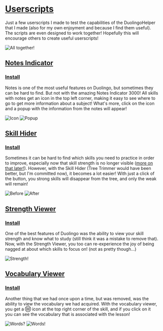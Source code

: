 # [Userscripts](#userscripts)

Just a few userscripts I made to test the capabilities of the DuolingoHelper that I made (also for my own enjoyment and because I find them useful). The scripts are even designed to work together! Hopefully this will encourage others to create useful userscripts!

![All together!](https://github.com/x-inkfish-x/DuolingoUserscripts/raw/master/Screenshots/AllScripts.png)

## [Notes Indicator](#notes-indicator)
### [Install](https://github.com/x-inkfish-x/DuolingoUserscripts/raw/master/NotesIndicator.user.js)
Notes is one of the most useful features on Duolingo, but sometimes they can be hard to find. But not with the amazing Notes Indicator 3000! All skills with notes get an icon in the top left corner, making it easy to see where to go to get more information about a subject! What's more, click on the icon and a popup with the information from the notes will appear!

![Icon](https://github.com/x-inkfish-x/DuolingoUserscripts/raw/master/Screenshots/NotesIndicator1.png)
![Popup](https://github.com/x-inkfish-x/DuolingoUserscripts/raw/master/Screenshots/NotesIndicator2.png)

## [Skill Hider](#skill-hider)
### [Install](https://github.com/x-inkfish-x/DuolingoUserscripts/raw/master/SkillHider.user.js)
Sometimes it can be hard to find which skills you need to practice in order to improve, especially now that skill strength is no longer visible ([more on that later!](#strength-viewer)). However, with the Skill Hider (Tree Trimmer would have been better, but I'm committed now), it becomes a lot easier! With just a click of the button, you strong skills will disappear from the tree, and only the weak will remain!

![Before](https://github.com/x-inkfish-x/DuolingoUserscripts/raw/master/Screenshots/SkillHider1.png)
![After](https://github.com/x-inkfish-x/DuolingoUserscripts/raw/master/Screenshots/SkillHider2.png)

## [Strength Viewer](#strength-viewer)
### [Install](https://github.com/x-inkfish-x/DuolingoUserscripts/raw/master/SkillStrengthViewer.user.js)
One of the best features of Duolingo was the ability to view your skill strength and know what to study (still think it was a mistake to remove that). Now, with the Strength Viewer, you too can re-experience the joy of being nagged at about which skills to focus on! (not as pretty though...)

![Strength!](https://github.com/x-inkfish-x/DuolingoUserscripts/raw/master/Screenshots/StrengthViewer.png)

## [Vocabulary Viewer](#vocabulary-viewer)
### [Install](https://github.com/x-inkfish-x/DuolingoUserscripts/raw/master/SkillVocabularyViewer.user.js)
Another thing that we had once upon a time, but was removed, was the ability to view the vocabulary we had acquired. With the vocabulary viewer, you get a &#x24cc; icon at the top right corner of the skill, and if you click on it you can see the vocabulary that is associated with the lesson!

![Words?](https://github.com/x-inkfish-x/DuolingoUserscripts/raw/master/Screenshots/VocabularyViewer1.png)
![Words!](https://github.com/x-inkfish-x/DuolingoUserscripts/raw/master/Screenshots/VocabularyViewer2.png)
